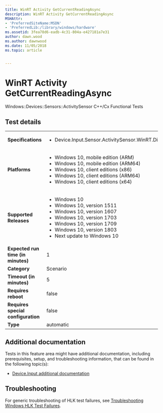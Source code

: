 ```yaml
---
title: WinRT Activity GetCurrentReadingAsync
description: WinRT Activity GetCurrentReadingAsync
MSHAttr:
- 'PreferredSiteName:MSDN'
- 'PreferredLib:/library/windows/hardware'
ms.assetid: 3fea78d6-eadb-4c31-804a-e427181a7e31
author: dawn.wood
ms.author: dawnwood
ms.date: 11/05/2018
ms.topic: article


---
```


# <span id="p_hlk_test.bbe5a8d5-9ff7-4846-9861-eb3580adf343"></span>WinRT Activity GetCurrentReadingAsync


Windows::Devices::Sensors::ActivitySensor C++/Cx Functional Tests

## Test details

|||
|---|---|
| **Specifications**  | <ul><li>Device.Input.Sensor.ActivitySensor.WinRT.Discretional</li></ul> |  
| **Platforms**   | <ul><li>Windows 10, mobile edition (ARM)</li><li>Windows 10, mobile edition (ARM64)</li><li>Windows 10, client editions (x86)</li><li>Windows 10, client editions (ARM64)</li><li>Windows 10, client editions (x64)</li></ul> |
| **Supported Releases** | <ul><li>Windows 10</li><li>Windows 10, version 1511</li><li>Windows 10, version 1607</li><li>Windows 10, version 1703</li><li>Windows 10, version 1709</li><li>Windows 10, version 1803</li><li>Next update to Windows 10</li></ul> |
|**Expected run time (in minutes)**| 1 |
|**Category**| Scenario |
|**Timeout (in minutes)**| 5 |
|**Requires reboot**| false |
|**Requires special configuration**| false |
|**Type**| automatic |



## <span id="Additional_documentation"></span><span id="additional_documentation"></span><span id="ADDITIONAL_DOCUMENTATION"></span>Additional documentation


Tests in this feature area might have additional documentation, including prerequisites, setup, and troubleshooting information, that can be found in the following topic(s):

-   [Device.Input additional documentation](device-input-additional-documentation.md)

## <span id="Troubleshooting"></span><span id="troubleshooting"></span><span id="TROUBLESHOOTING"></span>Troubleshooting


For generic troubleshooting of HLK test failures, see [Troubleshooting Windows HLK Test Failures](../user/troubleshooting-windows-hlk-test-failures.md).










